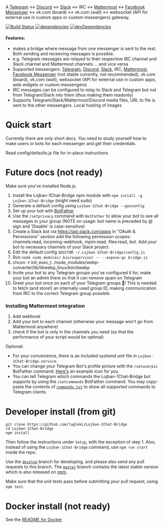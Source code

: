 A [Telegram](https://telegram.org/) ↔ [Discord](https://discordapp.com) ↔ [Slack](https://slack.com) ↔ IRC ↔ [Mattermost](https://mattermost.com/) ↔ [Facebook Messenger](https://facebook.com)  ↔ vk.com (board) ↔ vk.com (wall)  ↔ websocket (API for external use in custom apps or custom messengers) gateway.

[![Build Status](https://travis-ci.org/lagleki/Lojban-1Chat-Bridge.svg?branch=develop)](https://travis-ci.org/lagleki/Lojban-1Chat-Bridge)
[![dependencies](https://david-dm.org/lagleki/Lojban-1Chat-Bridge.svg)](https://david-dm.org/lagleki/Lojban-1Chat-Bridge#info=Dependencies)
[![devDependencies](https://david-dm.org/lagleki/Lojban-1Chat-Bridge/dev-status.svg)](https://david-dm.org/lagleki/Lojban-1Chat-Bridge#info=devDependencies)

#### Features:

* makes a bridge where message from one messenger is sent to the rest. Both sending and receeving messages is possible.
* e.g. Telegram messages are relayed to their respective IRC channel and Slack channel and Mattermost channels ... and vice versa
* Supported messengers: [Telegram](https://telegram.org/), [Discord](https://discordapp.com), [Slack](https://slack.com), IRC, [Mattermost](https://mattermost.com/), [Facebook Messenger](https://facebook.com) (not stable currently, not recommended), vk.com (board), vk.com (wall), websocket (API for external use in custom apps, web widgets or custom messengers)
* IRC messages can be configured to relay to Slack and Telegram but not from Telegram/Slack into them (thus making them readonly)
* Supports Telegram/Slack/Mattermost/Discord media files, URL to file is sent to the other messengers. Local hosting of images

# Quick start

Currently there are only short docs. You need to study yourself how to make users or bots for each messenger and get their credentials.

Read config/defaults.js file for in-place instructions


# Future docs (not ready)

Make sure you've installed Node.js.
1. Install the Lojban-1Chat-Bridge npm module with `npm install -g Lojban-1Chat-Bridge` (might need sudo)
2. Generate a default config using `Lojban-1Chat-Bridge --genconfig`
3. Set up your bot with [BotFather](https://telegram.me/botfather)
4. Use the `/setprivacy` command with `BotFather` to allow your bot to
   see all messages in your group (NOTE on usage: bot name is preceded by @ sign
   and 'Disable' is case-sensitive)
5. Create a Slack bot via https://api.slack.com/apps In "OAuth & Permissions" section add the following  permission scopes: channels:read, incoming-webhook, mpim:read, files:read, bot. Add your bot to necessary channels of your Slack project.
6. Edit the default config `$EDITOR ~/.Lojban-1Chat-Bridge/config.js`
7. Run `node node_modules/.bin/supervisor -- --expose-gc bridge.js`
8. chcon -t init_exec_t ./node_modules/webp-converter/lib/libwebp_linux/bin/dwebp
9. Invite your bot to any Telegram groups you've configured it for, make your bot an admin there so that it can remove spam on Telegram
10. Greet your bot once on each of your Telegram groups :tada:! This is needed
   to fetch (and store!) an internally used group ID, making communication
   from IRC to the correct Telegram group possible.

### Installing Mattermost integration

1. Add webhook
2. Add your bot to each channel (otherwise your message won't go from Mattermost anywhere)
3. check if the bot is only in the channels you need (so that the performance of your script would be optimal)

Optional:

- For your convenience, there is an included systemd unit file in
  `Lojban-1Chat-Bridge.service`.
- You can change your Telegram Bot's profile picture with the `/setuserpic`
  BotFather command. [Here's](/icon.png) an example icon for you.
- You can tell Telegram which commands the Lojban-1Chat-Bridge bot supports by using the
  `/setcommands` BotFather command. You may copy-paste the contents of
  [`commands.txt`](/commands.txt) to show all supported commands to Telegram
  clients.

# Developer install (from git)

    git clone https://github.com/lagleki/Lojban-1Chat-Bridge
    cd Lojban-1Chat-Bridge
    npm install

Then follow the instructions under `Setup`, with the exception of step 1.
Also, instead of using the `Lojban-1Chat-Bridge` command, use `npm run start` inside the repo.

Use the [`develop`](https://github.com/lagleki/Lojban-1Chat-Bridge/tree/develop) branch for developing, and please also send any pull requests to this branch. The [`master`](https://github.com/lagleki/Lojban-1Chat-Bridge/tree/master) branch contains the latest stable version which is also released on [npm](https://www.npmjs.com/package/Lojban-1Chat-Bridge).

Make sure that the unit tests pass before submitting your pull request, using `npm test`.

# Docker install (not ready)

See the [README for Docker](Docker_README.md)
